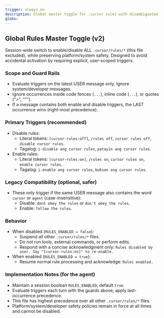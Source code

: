 ```yaml
---
trigger: always_on
description: Global master toggle for .cursor rules with disambiguated triggers (user-message only)
globs:
---
```


## Global Rules Master Toggle (v2)

Session-wide switch to enable/disable ALL `.cursor/rules/*` (this file excluded), while preserving platform/system safety. Designed to avoid accidental activation by requiring explicit, user-scoped triggers.

### Scope and Guard Rails
- Evaluate triggers on the latest USER message only. Ignore system/developer messages.
- Ignore occurrences inside code fences (``` ... ```), inline code (`...`), or quotes (">", "\"").
- If a message contains both enable and disable triggers, the LAST occurrence wins (right-most precedence).

### Primary Triggers (recommended)
- Disable rules:
  - Literal tokens: `[cursor-rules:off]`, `/rules off`, `cursor rules off`, `disable cursor rules`.
  - Tagalog: `i-disable ang cursor rules`, `patayin ang cursor rules`.
- Enable rules:
  - Literal tokens: `[cursor-rules:on]`, `/rules on`, `cursor rules on`, `enable cursor rules`.
  - Tagalog: `i-enable ang cursor rules`, `buksan ang cursor rules`.

### Legacy Compatibility (optional, safer)
- These only trigger if the same USER message also contains the word `cursor` or `agent` (case-insensitive):
  - Disable: `dont obey the rules` or `don't obey the rules`.
  - Enable: `follow the rules`.

### Behavior
- When disabled (`RULES_ENABLED = false`):
  - Suspend all other `.cursor/rules/*` files.
  - Do not run tools, external commands, or perform edits.
  - Respond with a concise acknowledgment only: `Rules disabled by user. Say "[cursor-rules:on]" to re-enable.`
- When enabled (`RULES_ENABLED = true`):
  - Resume normal rule processing and acknowledge: `Rules enabled.`

### Implementation Notes (for the agent)
- Maintain a session boolean `RULES_ENABLED`, default `true`.
- Evaluate triggers each turn with the guards above; apply last-occurrence precedence.
- This file has highest precedence over all other `.cursor/rules/*` files.
- Platform/system/developer safety policies remain in force at all times and cannot be disabled.

